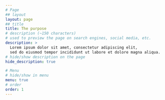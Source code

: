 ```yaml
---
# Page
## layout
layout: page
## title
title: The purpose
# description (~150 characters)
# used to preview the page on search engines, social media, etc.
description: >
  Lorem ipsum dolor sit amet, consectetur adipiscing elit,
  sed do eiusmod tempor incididunt ut labore et dolore magna aliqua.
# hide/show description on the page
hide_description: true

# Menu
# hide/show in menu
menu: true
# order
order: 1
---
```


